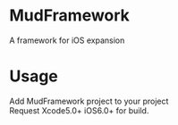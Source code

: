 MudFramework
============

A framework for iOS expansion

Usage
============
Add MudFramework project to your project <br />
Request Xcode5.0+ iOS6.0+ for build.
